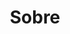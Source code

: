 ---
title: Sobre
description: >-
    AM Fermino é uma empresa privada de origem moçambicana, baseada na província
    de Tete, fundada em 2007 por Augusto Melo Fermino, o actual Director Geral.


    A empresa está registada legalmente em Moçambique, de acordo com os termos
    legais a mais de 6 anos. Contando com vasta expeciência nas suas áreas de
    actuação.


    A AM Fermino, tem fortes ligações com empresas mineradoras, internacionais que
    exploram o carvão na província de Tete, providenciando consultoria nas áreas
    de Gestão Ambiental.
---